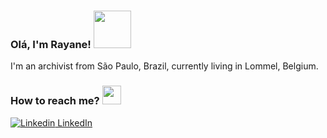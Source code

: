 ### Olá, I'm Rayane! <img src= "https://media.giphy.com/media/mGcNjsfWAjY5AEZNw6/giphy.gif" width="60">

I'm an archivist from São Paulo, Brazil, currently living in Lommel, Belgium.

### How to reach me? <img src= "https://media.giphy.com/media/uipE0OBD280aKyA9Mh/giphy.gif" width="30">
[![Linkedin](https://i.stack.imgur.com/gVE0j.png) LinkedIn](https://www.linkedin.com/in/rayanejs/)

